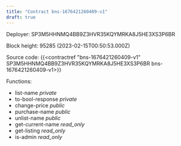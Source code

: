 ```yaml
---
title: "Contract bns-1676421260409-v1"
draft: true
---
```

Deployer: SP3M5HHNMQ4BB9Z3HVR35KQYMRKA8J5HE3XS3P6BR


 



Block height: 95285 (2023-02-15T00:50:53.000Z)

Source code: {{<contractref "bns-1676421260409-v1" SP3M5HHNMQ4BB9Z3HVR35KQYMRKA8J5HE3XS3P6BR bns-1676421260409-v1>}}

Functions:

* list-name _private_
* to-bool-response _private_
* change-price _public_
* purchase-name _public_
* unlist-name _public_
* get-current-name _read_only_
* get-listing _read_only_
* is-admin _read_only_
